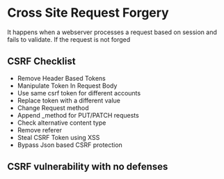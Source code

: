 # Cross Site Request Forgery
It happens when a webserver processes a request based on session and fails to validate.
If the request is not forged

## CSRF Checklist
- Remove Header Based Tokens
- Manipulate Token In Request Body
- Use same csrf token for different accounts
- Replace token with a different value
- Change Request method
- Append _method for PUT/PATCH requests
- Check alternative content type
- Remove referer
- Steal CSRF Token using XSS
- Bypass Json based CSRF protection

## CSRF vulnerability with no defenses
